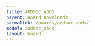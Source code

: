 ```yaml
---
title: AODSOC AODS
parent: Board Downloads
permalink: /boards/aodsoc-aods/
model: aodsoc_aods
layout: board
---
```

